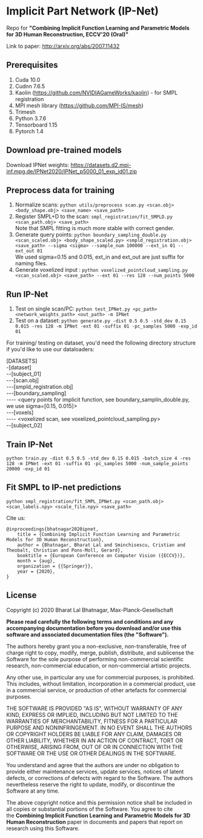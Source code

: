 # Implicit Part Network (IP-Net)
Repo for **"Combining Implicit Function Learning and Parametric Models for 3D Human Reconstruction, ECCV'20 (Oral)"**

Link to paper: http://arxiv.org/abs/2007.11432

## Prerequisites
1. Cuda 10.0
2. Cudnn 7.6.5
3. Kaolin (https://github.com/NVIDIAGameWorks/kaolin) - for SMPL registration
4. MPI mesh library (https://github.com/MPI-IS/mesh)
5. Trimesh
6. Python 3.7.6
7. Tensorboard 1.15
8. Pytorch 1.4

## Download pre-trained models
Download IPNet weights: https://datasets.d2.mpi-inf.mpg.de/IPNet2020/IPNet_p5000_01_exp_id01.zip

## Preprocess data for training
1. Normalize scans: `python utils/preprocess scan.py <scan.obj> <body_shape.obj> <save_name> <save_path>`
2. Register SMPL+D to the  scan: `smpl_registration/fit_SMPLD.py <scan_path.obj> <save_path>`\
Note that SMPL fitting is much more stable with correct gender.
3. Generate query points: `python boundary_sampling_double.py <scan_scaled.obj> <body_shape_scaled.py> <smpld_registration.obj> <save_path> --sigma <sigma> --sample_num 100000 --ext_in 01 --ext_out 01`\
We used sigma=0.15 and 0.015, ext_in and ext_out are just suffix for naming files.
4. Generate voxelized input : `python voxelized_pointcloud_sampling.py <scan_scaled.obj> <save_path> --ext 01 --res 128 --num_points 5000`

## Run IP-Net
1. Test on single scan/PC: `python test_IPNet.py <pc_path> <network_weights_path> <out_path> -m IPNet`
2. Test on a dataset: `python generate.py -dist 0.5 0.5 -std_dev 0.15 0.015 -res 128 -m IPNet -ext 01 -suffix 01 -pc_samples 5000 -exp_id 01`

For training/ testing on dataset, you'd need the following directory structure if you'd like to use our dataloaders:

[DATASETS]\
-[dataset]\
--[subject_01]\
---[scan.obj]\
---[smpld_registration.obj]\
---[boundary_sampling]\
---- <query points for implicit function, see boundary_samplin_double.py, we use sigma=[0.15, 0.015]>\
---[voxels]\
---- <voxelized scan, see voxelized_pointcloud_sampling.py>\
--[subject_02]

## Train IP-Net
`python train.py -dist 0.5 0.5 -std_dev 0.15 0.015 -batch_size 4 -res 128 -m IPNet -ext 01 -suffix 01 -pc_samples 5000 -num_sample_points 20000 -exp_id 01`

## Fit SMPL to IP-net predictions
`python smpl_registration/fit_SMPL_IPNet.py <scan_path.obj> <scan_labels.npy> <scale_file.npy> <save_path>`

Cite us:
```
@inproceedings{bhatnagar2020ipnet,
    title = {Combining Implicit Function Learning and Parametric Models for 3D Human Reconstruction},
    author = {Bhatnagar, Bharat Lal and Sminchisescu, Cristian and Theobalt, Christian and Pons-Moll, Gerard},
    booktitle = {European Conference on Computer Vision ({ECCV})},
    month = {aug},
    organization = {{Springer}},
    year = {2020},
}
```

## License

Copyright (c) 2020 Bharat Lal Bhatnagar, Max-Planck-Gesellschaft

**Please read carefully the following terms and conditions and any accompanying documentation before you download and/or use this software and associated documentation files (the "Software").**

The authors hereby grant you a non-exclusive, non-transferable, free of charge right to copy, modify, merge, publish, distribute, and sublicense the Software for the sole purpose of performing non-commercial scientific research, non-commercial education, or non-commercial artistic projects.

Any other use, in particular any use for commercial purposes, is prohibited. This includes, without limitation, incorporation in a commercial product, use in a commercial service, or production of other artefacts for commercial purposes.

THE SOFTWARE IS PROVIDED "AS IS", WITHOUT WARRANTY OF ANY KIND, EXPRESS OR IMPLIED, INCLUDING BUT NOT LIMITED TO THE WARRANTIES OF MERCHANTABILITY, FITNESS FOR A PARTICULAR PURPOSE AND NONINFRINGEMENT. IN NO EVENT SHALL THE AUTHORS OR COPYRIGHT HOLDERS BE LIABLE FOR ANY CLAIM, DAMAGES OR OTHER LIABILITY, WHETHER IN AN ACTION OF CONTRACT, TORT OR OTHERWISE, ARISING FROM, OUT OF OR IN CONNECTION WITH THE SOFTWARE OR THE USE OR OTHER DEALINGS IN THE SOFTWARE.

You understand and agree that the authors are under no obligation to provide either maintenance services, update services, notices of latent defects, or corrections of defects with regard to the Software. The authors nevertheless reserve the right to update, modify, or discontinue the Software at any time.

The above copyright notice and this permission notice shall be included in all copies or substantial portions of the Software. You agree to cite the **Combining Implicit Function Learning and Parametric Models for 3D Human Reconstruction** paper in documents and papers that report on research using this Software.
